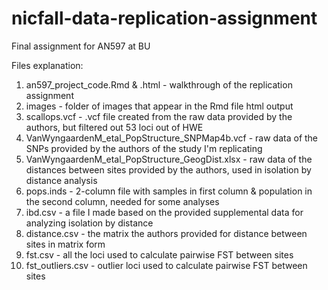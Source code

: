 # nicfall-data-replication-assignment
Final assignment for AN597 at BU

Files explanation:
1. an597_project_code.Rmd & .html - walkthrough of the replication assignment
2. images - folder of images that appear in the Rmd file html output
3. scallops.vcf - .vcf file created from the raw data provided by the authors, but filtered out 53 loci out of HWE
4. VanWyngaardenM_etal_PopStructure_SNPMap4b.vcf - raw data of the SNPs provided by the authors of the study I'm replicating
5. VanWyngaardenM_etal_PopStructure_GeogDist.xlsx - raw data of the distances between sites provided by the authors, used in isolation by distance analysis
6. pops.inds - 2-column file with samples in first column & population in the second column, needed for some analyses
7. ibd.csv - a file I made based on the provided supplemental data for analyzing isolation by distance
8. distance.csv - the matrix the authors provided for distance between sites in matrix form
9. fst.csv - all the loci used to calculate pairwise FST between sites
10. fst_outliers.csv - outlier loci used to calculate pairwise FST between sites
